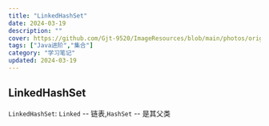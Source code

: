 ```yaml
---
title: "LinkedHashSet"
date: 2024-03-19
description: ""
cover: https://github.com/Gjt-9520/ImageResources/blob/main/photos/original/Ximage90.jpg?raw=true
tags: ["Java进阶","集合"]
category: "学习笔记"
updated: 2024-03-19
---
```


## LinkedHashSet

`LinkedHashSet`: `Linked` -- 链表,`HashSet` -- 是其父类